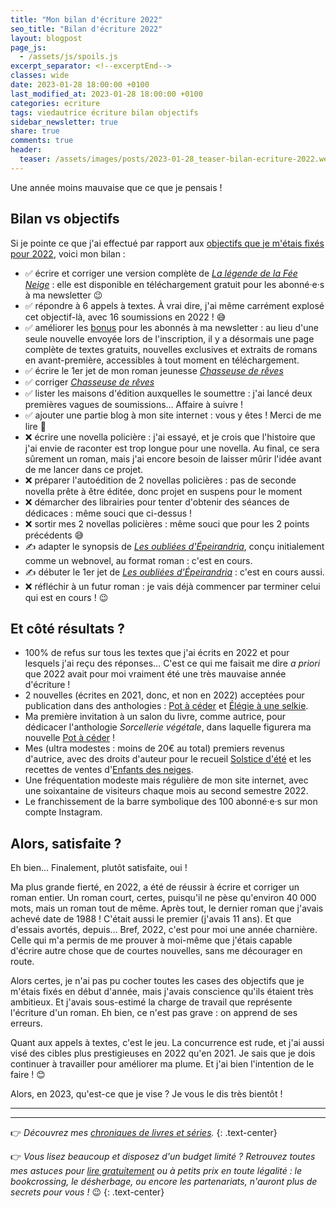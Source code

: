 ```yaml
---
title: "Mon bilan d'écriture 2022"
seo_title: "Bilan d'écriture 2022"
layout: blogpost
page_js:
  - /assets/js/spoils.js
excerpt_separator: <!--excerptEnd-->
classes: wide
date: 2023-01-28 18:00:00 +0100
last_modified_at: 2023-01-28 18:00:00 +0100
categories: ecriture
tags: viedautrice écriture bilan objectifs
sidebar_newsletter: true
share: true
comments: true
header:
  teaser: /assets/images/posts/2023-01-28_teaser-bilan-ecriture-2022.webp
---
```


Une année moins mauvaise que ce que je pensais&nbsp;!
<!--excerptEnd-->

## Bilan vs objectifs

Si je pointe ce que j'ai effectué par rapport aux [objectifs que je m'étais fixés pour 2022](/ecriture/2023/01/28/objectifs-écriture-2022.html), voici mon bilan&nbsp;:

* ✅ écrire et corriger une version complète de [*La légende de la Fée Neige*](/bonus)&nbsp;: elle est disponible en téléchargement gratuit pour les abonné·e·s à ma newsletter 😉
* ✅ répondre à 6 appels à textes. À vrai dire, j'ai même carrément explosé cet objectif-là, avec 16 soumissions en 2022&nbsp;! 😅
* ✅ améliorer les [bonus](/bonus) pour les abonnés à ma newsletter&nbsp;: au lieu d'une seule nouvelle envoyée lors de l'inscription, il y a désormais une page complète de textes gratuits, nouvelles exclusives et extraits de romans en avant-première, accessibles à tout moment en téléchargement.
* ✅ écrire le 1er jet de mon roman jeunesse [*Chasseuse de rêves*](/publications/projets-en-cours/#chasseuse-de-rêves)
* ✅ corriger [*Chasseuse de rêves*](/publications/projets-en-cours/#chasseuse-de-rêves)
* ✅ lister les maisons d'édition auxquelles le soumettre&nbsp;: j'ai lancé deux premières vagues de soumissions&hellip; Affaire à suivre&nbsp;!
* ✅ ajouter une partie blog à mon site internet&nbsp;: vous y êtes&nbsp;! Merci de me lire 🤗
* ❌ écrire une novella policière&nbsp;: j'ai essayé, et je crois que l'histoire que j'ai envie de raconter est trop longue pour une novella. Au final, ce sera sûrement un roman, mais j'ai encore besoin de laisser mûrir l'idée avant de me lancer dans ce projet.
* ❌ préparer l'autoédition de 2 novellas policières&nbsp;: pas de seconde novella prête à être éditée, donc projet en suspens pour le moment
* ❌ démarcher des librairies pour tenter d'obtenir des séances de dédicaces&nbsp;: même souci que ci-dessus&nbsp;!
* ❌ sortir mes 2 novellas policières&nbsp;: même souci que pour les 2 points précédents 😅
* ✍ adapter le synopsis de [*Les oubliées d'Épeirandria*](/publications/projets-en-cours/#les-oubliées-depeirandria), conçu initialement comme un webnovel, au format roman&nbsp;: c'est en cours.
* ✍ débuter le 1er jet de [*Les oubliées d'Épeirandria*](/publications/projets-en-cours/#les-oubliées-depeirandria)&nbsp;: c'est en cours aussi.
* ❌ réfléchir à un futur roman&nbsp;: je vais déjà commencer par terminer celui qui est en cours&nbsp;! 😉


## Et côté résultats&nbsp;?

* 100% de refus sur tous les textes que j'ai écrits en 2022 et pour lesquels j'ai reçu des réponses&hellip; C'est ce qui me faisait me dire *a priori* que 2022 avait pour moi vraiment été une très mauvaise année d'écriture&nbsp;!
* 2 nouvelles (écrites en 2021, donc, et non en 2022) acceptées pour publication dans des anthologies&nbsp;: [Pot à céder](/publications/pot-a-ceder) et [Élégie à une selkie](/publications/elegie-a-une-selkie).
* Ma première invitation à un salon du livre, comme autrice, pour dédicacer l'anthologie *Sorcellerie végétale*, dans laquelle figurera ma nouvelle [Pot à céder](/publications/pot-a-ceder)&nbsp;!
* Mes (ultra modestes&nbsp;: moins de 20€ au total) premiers revenus d'autrice, avec des droits d'auteur pour le recueil [Solstice d'été](/publications/le-cadeau-des-fees) et les recettes de ventes d'[Enfants des neiges](/publications/enfants-des-neiges).
* Une fréquentation modeste mais régulière de mon site internet, avec une soixantaine de visiteurs chaque mois au second semestre 2022.
* Le franchissement de la barre symbolique des 100 abonné·e·s sur mon compte Instagram.


## Alors, satisfaite&nbsp;?

Eh bien&hellip; Finalement, plutôt satisfaite, oui&nbsp;!

Ma plus grande fierté, en 2022, a été de réussir à écrire et corriger un roman entier. Un roman court, certes, puisqu'il ne pèse qu'environ 40&nbsp;000 mots, mais un roman tout de même. Après tout, le dernier roman que j'avais achevé date de 1988&nbsp;! C'était aussi le premier (j'avais 11&nbsp;ans). Et que d'essais avortés, depuis&hellip; Bref, 2022, c'est pour moi une année charnière. Celle qui m'a permis de me prouver à moi-même que j'étais capable d'écrire autre chose que de courtes nouvelles, sans me décourager en route.

Alors certes, je n'ai pas pu cocher toutes les cases des objectifs que je m'étais fixés en début d'année, mais j'avais conscience qu'ils étaient très ambitieux. Et j'avais sous-estimé la charge de travail que représente l'écriture d'un roman. Eh bien, ce n'est pas grave&nbsp;: on apprend de ses erreurs.

Quant aux appels à textes, c'est le jeu. La concurrence est rude, et j'ai aussi visé des cibles plus prestigieuses en 2022 qu'en 2021. Je sais que je dois continuer à travailler pour améliorer ma plume. Et j'ai bien l'intention de le faire&nbsp;! 😊

Alors, en 2023, qu'est-ce que je vise&nbsp;? Je vous le dis très bientôt&nbsp;!


---
---
👉 *Découvrez mes [chroniques de livres et séries](/blog/tags#chronique).*
{: .text-center}

👉 *Vous lisez beaucoup et disposez d'un budget limité&nbsp;? Retrouvez toutes mes astuces pour [lire gratuitement](/lecture/2022/08/22/lire-gratuitement.html) ou à petits prix en toute légalité&nbsp;: le bookcrossing, le désherbage, ou encore les partenariats, n'auront plus de secrets pour vous&nbsp;!* 😉
{: .text-center}